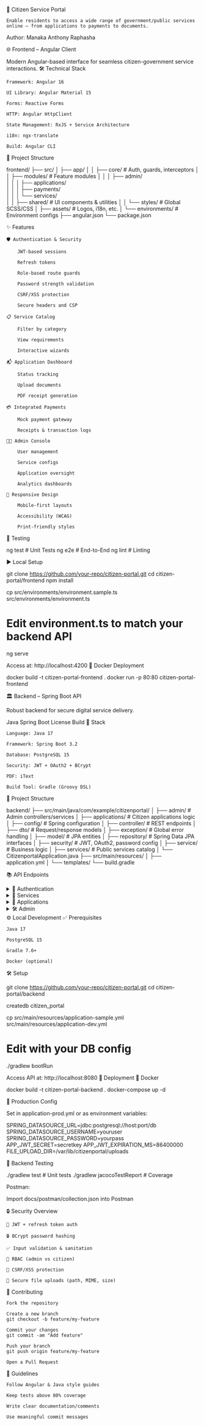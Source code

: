 🚀 Citizen Service Portal

    Enable residents to access a wide range of government/public services online — from applications to payments to documents.

Author: Manaka Anthony Raphasha

🌐 Frontend – Angular Client

Modern Angular-based interface for seamless citizen-government service interactions.
🛠️ Technical Stack

    Framework: Angular 16

    UI Library: Angular Material 15

    Forms: Reactive Forms

    HTTP: Angular HttpClient

    State Management: RxJS + Service Architecture

    i18n: ngx-translate

    Build: Angular CLI

📂 Project Structure

frontend/
├── src/
│   ├── app/
│   │   ├── core/                # Auth, guards, interceptors
│   │   ├── modules/             # Feature modules
│   │   │   ├── admin/           
│   │   │   ├── applications/    
│   │   │   ├── payments/        
│   │   │   └── services/        
│   │   ├── shared/              # UI components & utilities
│   │   └── styles/              # Global SCSS/CSS
│   ├── assets/                  # Logos, i18n, etc.
│   └── environments/            # Environment configs
├── angular.json
└── package.json

✨ Features

    🛡️ Authentication & Security

        JWT-based sessions

        Refresh tokens

        Role-based route guards

        Password strength validation

        CSRF/XSS protection

        Secure headers and CSP

    📋 Service Catalog

        Filter by category

        View requirements

        Interactive wizards

    📬 Application Dashboard

        Status tracking

        Upload documents

        PDF receipt generation

    💳 Integrated Payments

        Mock payment gateway

        Receipts & transaction logs

    👨‍💻 Admin Console

        User management

        Service configs

        Application oversight

        Analytics dashboards

    📱 Responsive Design

        Mobile-first layouts

        Accessibility (WCAG)

        Print-friendly styles

🧪 Testing

ng test           # Unit Tests
ng e2e            # End-to-End
ng lint           # Linting

▶️ Local Setup

git clone https://github.com/your-repo/citizen-portal.git
cd citizen-portal/frontend
npm install

cp src/environments/environment.sample.ts src/environments/environment.ts
# Edit environment.ts to match your backend API
ng serve

Access at: http://localhost:4200
🐳 Docker Deployment

docker build -t citizen-portal-frontend .
docker run -p 80:80 citizen-portal-frontend

🏛️ Backend – Spring Boot API

Robust backend for secure digital service delivery.

Java
Spring Boot
License
Build
🧰 Stack

    Language: Java 17

    Framework: Spring Boot 3.2

    Database: PostgreSQL 15

    Security: JWT + OAuth2 + BCrypt

    PDF: iText

    Build Tool: Gradle (Groovy DSL)

📁 Project Structure

backend/
├── src/main/java/com/example/citizenportal/
│   ├── admin/               # Admin controllers/services
│   ├── applications/        # Citizen applications logic
│   ├── config/              # Spring configuration
│   ├── controller/          # REST endpoints
│   ├── dto/                 # Request/response models
│   ├── exception/           # Global error handling
│   ├── model/               # JPA entities
│   ├── repository/          # Spring Data JPA interfaces
│   ├── security/            # JWT, OAuth2, password config
│   ├── service/             # Business logic
│   ├── services/            # Public services catalog
│   └── CitizenportalApplication.java
├── src/main/resources/
│   ├── application.yml
│   └── templates/
└── build.gradle

📚 API Endpoints
<details> <summary>🔐 Authentication</summary>
Endpoint	Method	Description
/api/auth/login	POST	Login with credentials
/api/auth/register	POST	Register new citizen
/api/auth/refreshtoken	POST	Get new JWT token
</details> <details> <summary>🧾 Services</summary>
Endpoint	Method	Description
/api/services	GET	List all services
/api/services/{id}	GET	Get service details
/api/services/category/{id}	GET	Services by category
</details> <details> <summary>📄 Applications</summary>
Endpoint	Method	Description
/api/applications	POST	Submit new application
/api/applications/{id}	GET	Get application details
</details> <details> <summary>🛠 Admin</summary>
Endpoint	Method	Description	Role
/api/admin/users	GET	List all users	ROLE_ADMIN
/api/admin/users/{id}/roles	PUT	Assign roles	ROLE_ADMIN
/api/admin/applications	GET	List applications	ROLE_ADMIN
/api/admin/applications/{id}/status	PUT	Update application status	ROLE_ADMIN
</details>
⚙️ Local Development
✅ Prerequisites

    Java 17

    PostgreSQL 15

    Gradle 7.6+

    Docker (optional)

🛠 Setup

git clone https://github.com/your-repo/citizen-portal.git
cd citizen-portal/backend

createdb citizen_portal

cp src/main/resources/application-sample.yml src/main/resources/application-dev.yml
# Edit with your DB config
./gradlew bootRun

Access API at: http://localhost:8080
🚀 Deployment
🐳 Docker

docker build -t citizen-portal-backend .
docker-compose up -d

🔐 Production Config

Set in application-prod.yml or as environment variables:

SPRING_DATASOURCE_URL=jdbc:postgresql://host:port/db
SPRING_DATASOURCE_USERNAME=youruser
SPRING_DATASOURCE_PASSWORD=yourpass
APP_JWT_SECRET=secretkey
APP_JWT_EXPIRATION_MS=86400000
FILE_UPLOAD_DIR=/var/lib/citizenportal/uploads

🧪 Backend Testing

./gradlew test                # Unit tests
./gradlew jacocoTestReport    # Coverage

Postman:

Import docs/postman/collection.json into Postman

🔒 Security Overview

    🔑 JWT + refresh token auth

    🔒 BCrypt password hashing

    ✅ Input validation & sanitation

    🔐 RBAC (admin vs citizen)

    🚫 CSRF/XSS protection

    🧾 Secure file uploads (path, MIME, size)

🤝 Contributing

    Fork the repository

    Create a new branch
    git checkout -b feature/my-feature

    Commit your changes
    git commit -am "Add feature"

    Push your branch
    git push origin feature/my-feature

    Open a Pull Request

🧭 Guidelines

    Follow Angular & Java style guides

    Keep tests above 80% coverage

    Write clear documentation/comments

    Use meaningful commit messages

